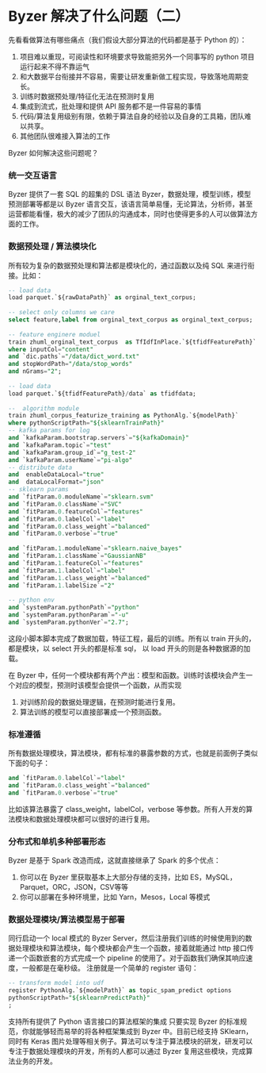 # Byzer 解决了什么问题（二）

先看看做算法有哪些痛点（我们假设大部分算法的代码都是基于 Python 的）：

1. 项目难以重现，可阅读性和环境要求导致能把另外一个同事写的 python 项目运行起来不得不靠运气
2. 和大数据平台衔接并不容易，需要让研发重新做工程实现，导致落地周期变长。
3. 训练时数据预处理/特征化无法在预测时复用
4. 集成到流式，批处理和提供 API 服务都不是一件容易的事情
5. 代码/算法复用级别有限，依赖于算法自身的经验以及自身的工具箱，团队难以共享。
6. 其他团队很难接入算法的工作

Byzer 如何解决这些问题呢？

### 统一交互语言
Byzer 提供了一套 SQL 的超集的 DSL 语法 Byzer，数据处理，模型训练，模型预测部署等都是以 Byzer 语言交互，该语言简单易懂，无论算法，分析师，甚至运营都能看懂，极大的减少了团队的沟通成本，同时也使得更多的人可以做算法方面的工作。

### 数据预处理 / 算法模块化
所有较为复杂的数据预处理和算法都是模块化的，通过函数以及纯 SQL 来进行衔接。比如：

```sql
-- load data
load parquet.`${rawDataPath}` as orginal_text_corpus;
 
-- select only columns we care
select feature,label from orginal_text_corpus as orginal_text_corpus;
 
-- feature enginere moduel
train zhuml_orginal_text_corpus  as TfIdfInPlace.`${tfidfFeaturePath}` 
where inputCol="content" 
and `dic.paths`="/data/dict_word.txt" 
and stopWordPath="/data/stop_words"
and nGrams="2";
 
-- load data
load parquet.`${tfidfFeaturePath}/data` as tfidfdata;
 
--  algorithm module
train zhuml_corpus_featurize_training as PythonAlg.`${modelPath}` 
where pythonScriptPath="${sklearnTrainPath}"
-- kafka params for log
and `kafkaParam.bootstrap.servers`="${kafkaDomain}"
and `kafkaParam.topic`="test"
and `kafkaParam.group_id`="g_test-2"
and `kafkaParam.userName`="pi-algo"
-- distribute data
and  enableDataLocal="true"
and  dataLocalFormat="json"
-- sklearn params
and `fitParam.0.moduleName`="sklearn.svm"
and `fitParam.0.className`="SVC"
and `fitParam.0.featureCol`="features"
and `fitParam.0.labelCol`="label"
and `fitParam.0.class_weight`="balanced"
and `fitParam.0.verbose`="true"
 
and `fitParam.1.moduleName`="sklearn.naive_bayes"
and `fitParam.1.className`="GaussianNB"
and `fitParam.1.featureCol`="features"
and `fitParam.1.labelCol`="label"
and `fitParam.1.class_weight`="balanced"
and `fitParam.1.labelSize`="2"
 
-- python env
and `systemParam.pythonPath`="python"
and `systemParam.pythonParam`="-u"
and `systemParam.pythonVer`="2.7";
```

这段小脚本脚本完成了数据加载，特征工程，最后的训练。所有以 train 开头的，都是模块，以 select 开头的都是标准 sql，
以 load 开头的则是各种数据源的加载。

在 Byzer 中，任何一个模块都有两个产出：模型和函数。训练时该模块会产生一个对应的模型，预测时该模型会提供一个函数，从而实现

1. 对训练阶段的数据处理逻辑，在预测时能进行复用。
2. 算法训练的模型可以直接部署成一个预测函数。

### 标准遵循
所有数据处理模块，算法模块，都有标准的暴露参数的方式，也就是前面例子类似下面的句子：

```sql
and `fitParam.0.labelCol`="label"
and `fitParam.0.class_weight`="balanced"
and `fitParam.0.verbose`="true"
```

比如该算法暴露了 class_weight，labelCol，verbose 等参数。所有人开发的算法模块和数据处理模块都可以很好的进行复用。

### 分布式和单机多种部署形态
Byzer 是基于 Spark 改造而成，这就直接继承了 Spark 的多个优点：

1. 你可以在 Byzer 里获取基本上大部分存储的支持，比如 ES，MySQL，Parquet，ORC，JSON，CSV等等
2. 你可以部署在多种环境里，比如 Yarn，Mesos，Local 等模式

### 数据处理模块/算法模型易于部署
同行启动一个 local 模式的 Byzer Server，然后注册我们训练的时候使用到的数据处理模块和算法模块，每个模块都会产生一个函数，接着就能通过 http 接口传递一个函数嵌套的方式完成一个 pipeline 的使用了。对于函数我们确保其响应速度，一般都是在毫秒级。
注册就是一个简单的 register 语句：

```sql
-- transform model into udf
register PythonAlg.`${modelPath}` as topic_spam_predict options 
pythonScriptPath="${sklearnPredictPath}"
;
```

支持所有提供了 Python 语言接口的算法框架的集成
只要实现 Byzer 的标准规范，你就能够轻而易举的将各种框架集成到 Byzer 中。目前已经支持 SKlearn，同时有 Keras 图片处理等相关例子。算法可以专注于算法模块的研发，研发可以专注于数据处理模块的开发，所有的人都可以通过 Byzer 复用这些模块，完成算法业务的开发。
